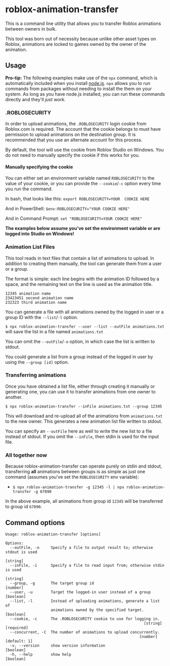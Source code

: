 # roblox-animation-transfer

This is a command line utility that allows you to transfer Roblox animations between owners in bulk.

This tool was born out of necessity because unlike other asset types on Roblox, animations are locked to games owned by the owner of the animation.

## Usage
**Pro-tip:** The following examples make use of the `npx` command, which is automatically included when you install [node.js](https://nodejs.org/en/). `npx` allows you to run commands from packages without needing to install the them on your system. As long as you have node.js installed, you can run these commands directly and they'll *just work*.

### .ROBLOSECURITY
In order to upload animations, the `.ROBLOSECURITY` login cookie from Roblox.com is required. The account that the cookie belongs to must have permission to upload animations on the destination group. It is recommended that you use an alternate account for this process.

By default, the tool will use the cookie from Roblox Studio on Windows. You do not need to manually specify the cookie if this works for you.

#### Manually specifying the cookie

You can either set an environment variable named `ROBLOSECURITY` to the value of your cookie, or you can provide the `--cookie`/`-c` option every time you run the command.

In bash, that looks like this:
`export ROBLOSECURITY=YOUR  COOKIE HERE`

And in PowerShell:
`$env:ROBLOSECURITY="YOUR COOKIE HERE"`

And in Command Prompt:
`set "ROBLOSECURITY=YOUR COOKIE HERE"`

**The examples below assume you've set the environment variable or are logged into Studio on Windows!**

### Animation List Files
This tool reads in text files that contain a list of animations to upload. In addition to creating them manually, the tool can generate them from a user or a group.

The format is simple: each line begins with the animation ID followed by a space, and the remaining text on the line is used as the animation title.

```
12345 animation name
23423451 second animation name
232323 third animation name
```

You can generate a file with all animations owned by the logged in user or a group ID with the `--list`/`-l` option.

`$ npx roblox-animation-transfer --user --list --outFile animations.txt` will save the list in a file named `animations.txt`

You can omit the `--outFile`/`-o` option, in which case the list is written to stdout.

You could generate a list from a group instead of the logged in user by using the `--group [id]` option.

### Transferring animations

Once you have obtained a list file, either through creating it manually or generating one, you can use it to transfer animations from one owner to another.

`$ npx roblox-animation-transfer --inFile animations.txt --group 12345`

This will download and re-upload all of the animations from `animations.txt` to the new owner. This generates a new animation list file written to stdout.

You can specify an `--outFile` here as well to write the new list to a file instead of stdout. If you omit the `--inFile`, then stdin is used for the input file.

### All together now

Because roblox-animation-transfer can operate purely on stdin and stdout, transferring **all** animations between groups is as simple as just one command (assumes you've set the `ROBLOSECURITY` env variable):

- `$ npx roblox-animation-transfer -g 12345 -l | npx roblox-animation-transfer -g 67890`

In the above example, all animations from group id `12345` will be transferred to group id `67890`.

## Command options
```
Usage: roblox-animation-transfer [options]

Options:
  --outFile, -o     Specify a file to output result to; otherwise stdout is used
                                                                        [string]
  --inFile, -i      Specify a file to read input from; otherwise stdin is used
                                                                        [string]
  --group, -g       The target group id                                 [number]
  --user, -u        Target the logged-in user instead of a group       [boolean]
  --list, -l        Instead of uploading animations, generate a list of
                    animations owned by the specified target.          [boolean]
  --cookie, -c      The .ROBLOSECURITY cookie to use for logging in.
                                                             [string] [required]
  --concurrent, -C  The number of animations to upload concurrently.
                                                           [number] [default: 1]
  -v, --version     show version information                           [boolean]
  -h, --help        show help                                          [boolean]
```
